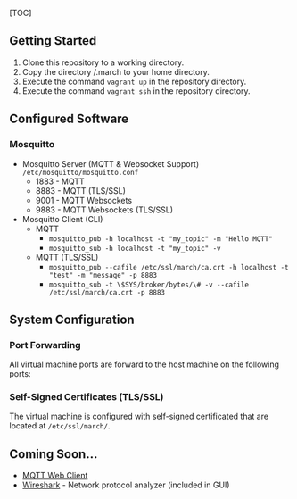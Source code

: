 

[TOC]

## Getting Started

1. Clone this repository to a working directory.
2. Copy the directory /.march to your home directory.
3. Execute the command ```vagrant up``` in the repository directory.
4. Execute the command ```vagrant ssh``` in the repository directory.

## Configured Software

### Mosquitto

- Mosquitto Server (MQTT & Websocket Support) ```/etc/mosquitto/mosquitto.conf```
  - 1883 - MQTT
  - 8883 - MQTT (TLS/SSL)
  - 9001 - MQTT Websockets
  - 9883 - MQTT Websockets (TLS/SSL)
- Mosquitto Client (CLI)
  - MQTT
    - ```mosquitto_pub -h localhost -t "my_topic" -m "Hello MQTT"```
    - ```mosquitto_sub -h localhost -t "my_topic" -v```
  - MQTT (TLS/SSL)
    - ```mosquitto_pub --cafile /etc/ssl/march/ca.crt -h localhost -t "test" -m "message" -p 8883```
    - ```mosquitto_sub -t \$SYS/broker/bytes/\# -v --cafile /etc/ssl/march/ca.crt -p 8883```



## System Configuration

### Port Forwarding

All virtual machine ports are forward to the host machine on the following ports:

### Self-Signed Certificates (TLS/SSL)

The virtual machine is configured with self-signed certificated that are located at ```/etc/ssl/march/```. 



## Coming Soon...

- [MQTT Web Client](https://github.com/hivemq/hivemq-mqtt-web-client)
- [Wireshark](https://www.wireshark.org) - Network protocol analyzer (included in GUI)